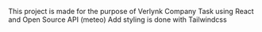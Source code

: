 This project is made for the purpose of Verlynk Company Task using React and Open Source API (meteo) Add styling is done with Tailwindcss
